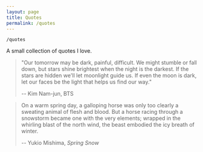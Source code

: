 ```yaml
---
layout: page
title: Quotes
permalink: /quotes
---
```


`/quotes`

A small collection of quotes I love.

> "Our tomorrow may be dark, painful, difficult. We might stumble or fall down, but stars shine brightest when the night is the darkest. If the stars are hidden we'll let moonlight guide us. If even the moon is dark, let our faces be the light that helps us find our way." 
>
> -- Kim Nam-jun, BTS

> On a warm spring day, a galloping horse was only too clearly a sweating animal of flesh and blood. But a horse racing through a snowstorm became one with the very elements; wrapped in the whirling blast of the north wind, the beast embodied the icy breath of winter.
>
> -- Yukio Mishima, *Spring Snow*

<style>
  .wrapper {
    max-width: 58em;
  }
</style>